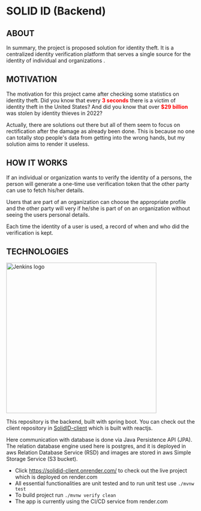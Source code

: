 # SOLID ID (Backend)

## ABOUT
In summary, the project is proposed solution for identity theft. It is a centralized identity verification platform 
that serves a single source for the identity of individual and organizations .

## MOTIVATION
The motivation for this project came after checking some statistics on identity theft.
Did you know that every **<span style="color: red;">3 seconds</span>**  there is a victim of identity theft in the United States?
And did you know that over **<span style="color: red;">$29 billion</span>** was stolen by identity thieves in 2022?

Actually, there are solutions out there but all of them seem to focus on rectification after
the damage as already been done. This is because no one can totally stop people's data from getting
into the wrong hands, but my solution aims to render it useless.

## HOW IT WORKS
If an individual or organization wants to verify the identity of a persons, the person will generate a 
one-time use verification token that the other party can use to fetch his/her details.

Users that are part of an organization can choose the appropriate profile and the other party will very 
if he/she is part of on an organization without seeing the users personal details.

Each time the identity of a user is used, a record of when and who did the 
verification is kept. 

## TECHNOLOGIES

<a>
    <img height="400px" src="https://solididbucket.s3.amazonaws.com/photos/Model+databases.png" alt="Jenkins logo"> 
</a>

This repository is the backend, built with spring boot. You can check out the client repository in
[SolidID-client](https://github.com/unyimeudemy/solidID-client) which is built with reactjs.

Here communication with database is done via Java Persistence API (JPA). The relation database engine used here is postgres, and it is 
deployed in aws Relation Database Service (RSD) and images are stored in aws Simple Storage Service (S3 bucket). 

- Click https://solidid-client.onrender.com/ to check out the live project which is deployed on render.com
- All essential functionalities are unit tested and to run unit test use `./mvnw test`
- To build project run `./mvnw verify clean`
- The app is currently using the CI/CD service from render.com